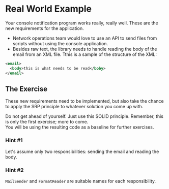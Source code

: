 # Real World Example

Your console notification program works really, really well.
These are the new requirements for the application.

* Network operations team would love to use an API to send files from scripts without using the console application.
* Besides raw text, the library needs to handle reading the body of the email from an XML file. Tthis is a sample of the structure of the XML: 

```xml
<email>
  <body>this is what needs to be read</boby>
</email>
```

## The Exercise

These new requirements need to be implemented, but also take the chance to apply the SRP principle to whatever solution you come up with.

Do not get ahead of yourself. Just use this SOLID principle. Remember, this is only the first exercise; more to come.<br/>
You will be using the resulting code as a baseline for further exercises.


### Hint #1

Let's assume only two responsibilities: sending the email and reading the body.

### Hint #2

`MailSender` and `FormatReader` are suitable names for each responsibility.
